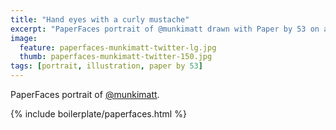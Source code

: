 ```yaml
---
title: "Hand eyes with a curly mustache"
excerpt: "PaperFaces portrait of @munkimatt drawn with Paper by 53 on an iPad."
image: 
  feature: paperfaces-munkimatt-twitter-lg.jpg
  thumb: paperfaces-munkimatt-twitter-150.jpg
tags: [portrait, illustration, paper by 53]
---
```


PaperFaces portrait of [@munkimatt](http://twitter.com/munkimatt).

{% include boilerplate/paperfaces.html %}